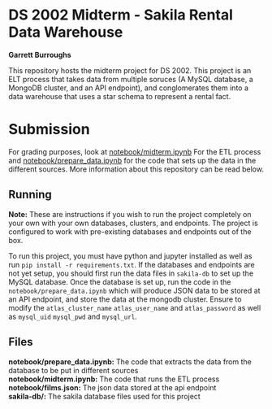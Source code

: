# DS 2002 Midterm - Sakila Rental Data Warehouse
**Garrett Burroughs** 

This repository hosts the midterm project for DS 2002. This project is an ELT process that takes data from multiple soruces (A MySQL database, a MongoDB cluster, and an API endpoint), and conglomerates them into a data warehouse that uses a star schema to represent a rental fact.  

# Submission
For grading purposes, look at [notebook/midterm.ipynb](notebook/midterm.ipynb) For the ETL process and [notebook/prepare_data.ipynb](notebook/prepare_data.ipynb) for the code that sets up the data in the different sources. More information about this repository can be read below.


## Running
**Note:** These are instructions if you wish to run the project completely on your own with your own databases, clusters, and endpoints. The project is configured to work with pre-existing databases and endpoints out of the box.

To run this project, you must have python and jupyter installed as well as run `pip install -r requirements.txt`. If the databases and endpoints are not yet setup, you should first run the data files in `sakila-db` to  set up the MySQL database. Once the database is set up, run the code in the `notebook/prepare_data.ipynb` which will produce JSON data to be stored at an API endpoint, and store the data at the mongodb cluster. Ensure to modify the `atlas_cluster_name` `atlas_user_name` and `atlas_password` as well as `mysql_uid` `mysql_pwd` and `mysql_url`. 

## Files 
**notebook/prepare_data.ipynb:** The code that extracts the data from the database to be put in different sources <br />
**notebook/midterm.ipynb:** The code that runs the ETL process <br />
**notebook/films.json:** The json data stored at the api endpoint <br />
**sakila-db/:** The sakila database files used for this project  <br />

